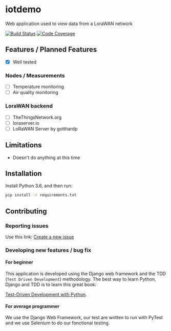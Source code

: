 # iotdemo
Web application used to view data from a LoraWAN network

[![Build Status](https://travis-ci.org/BFH-E2d/iotdemo.svg?branch=master)](https://travis-ci.org/BFH-E2d/iotdemo)
[![Code Coverage](https://codecov.io/gh/BFH-E2d/iotdemo/branch/master/graph/badge.svg)](https://codecov.io/gh/BFH-E2d/iotdemo)

## Features / Planned Features

- [X] Well tested

### Nodes / Measurements

- [ ] Temperature monitoring
- [ ] Air quality monitoring

### LoraWAN backend

- [ ] TheThingsNetwork.org
- [ ] loraserver.io
- [ ] LoRaWAN Server by gotthardp

## Limitations

- Doesn't do anything at this time

## Installation

Install Python 3.6, and then run:

```bash
pip install -r requirements.txt
```

## Contributing

### Reporting issues

Use this link: [Create a new issue](https://github.com/BFH-E2d/iotdemo/issues/new)

### Developing new features / bug fix

#### For beginner
This application is developed using the Django web framework and the TDD
(`Test Driven Development`) methodology. The best way to learn Python, 
Django and TDD is to learn this great book: 

[Test-Driven Development with Python](http://www.obeythetestinggoat.com/).

#### For average programmer

We use the Django Web Framework, our test are written to run with PyTest
and we use Selenium to do our fonctional testing.





